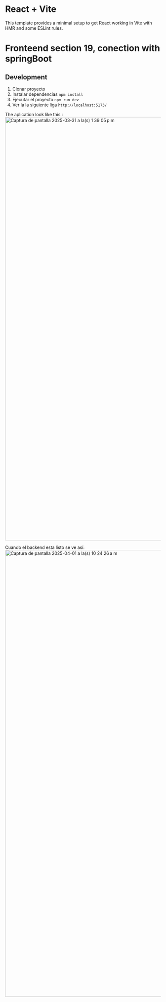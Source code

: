 # React + Vite

This template provides a minimal setup to get React working in Vite with HMR and some ESLint rules.
# Fronteend section 19, conection with springBoot

## Development
1. Clonar proyecto
2. Instalar dependencias ```npm install```
3. Ejecutar el proyecto ```npm run dev```
4. Ver la la siguiente liga ```http://localhost:5173/```

The aplication look like this :
<img width="1365" alt="Captura de pantalla 2025-03-31 a la(s) 1 39 05 p m" src="https://github.com/user-attachments/assets/6b01c521-ada7-4b12-bdfd-d7d7271bb3e0" />

Cuando el backend esta listo se ve así:
<img width="1440" alt="Captura de pantalla 2025-04-01 a la(s) 10 24 26 a m" src="https://github.com/user-attachments/assets/3c98a727-cc23-43a2-a44a-abb0bb31f218" />
